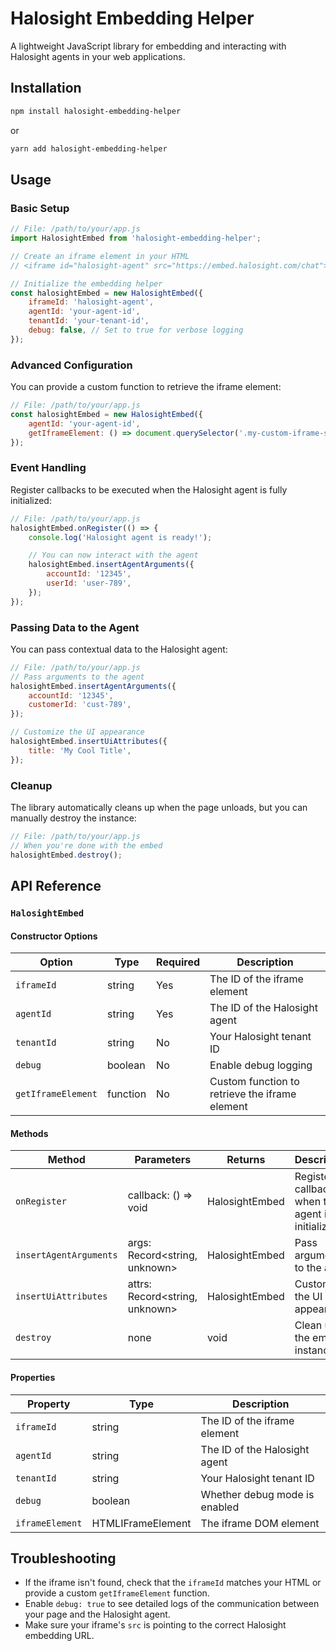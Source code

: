 # Halosight Embedding Helper

A lightweight JavaScript library for embedding and interacting with Halosight agents in your web applications.

## Installation

```bash
npm install halosight-embedding-helper
```

or

```bash
yarn add halosight-embedding-helper
```

## Usage

### Basic Setup

```javascript
// File: /path/to/your/app.js
import HalosightEmbed from 'halosight-embedding-helper';

// Create an iframe element in your HTML
// <iframe id="halosight-agent" src="https://embed.halosight.com/chat"></iframe>

// Initialize the embedding helper
const halosightEmbed = new HalosightEmbed({
    iframeId: 'halosight-agent',
    agentId: 'your-agent-id',
    tenantId: 'your-tenant-id',
    debug: false, // Set to true for verbose logging
});
```

### Advanced Configuration

You can provide a custom function to retrieve the iframe element:

```javascript
// File: /path/to/your/app.js
const halosightEmbed = new HalosightEmbed({
    agentId: 'your-agent-id',
    getIframeElement: () => document.querySelector('.my-custom-iframe-selector'),
});
```

### Event Handling

Register callbacks to be executed when the Halosight agent is fully initialized:

```javascript
// File: /path/to/your/app.js
halosightEmbed.onRegister(() => {
    console.log('Halosight agent is ready!');

    // You can now interact with the agent
    halosightEmbed.insertAgentArguments({
        accountId: '12345',
        userId: 'user-789',
    });
});
```

### Passing Data to the Agent

You can pass contextual data to the Halosight agent:

```javascript
// File: /path/to/your/app.js
// Pass arguments to the agent
halosightEmbed.insertAgentArguments({
    accountId: '12345',
    customerId: 'cust-789',
});

// Customize the UI appearance
halosightEmbed.insertUiAttributes({
    title: 'My Cool Title',
});
```

### Cleanup

The library automatically cleans up when the page unloads, but you can manually destroy the instance:

```javascript
// File: /path/to/your/app.js
// When you're done with the embed
halosightEmbed.destroy();
```

## API Reference

### `HalosightEmbed`

#### Constructor Options

| Option             | Type     | Required | Description                                    |
| ------------------ | -------- | -------- | ---------------------------------------------- |
| `iframeId`         | string   | Yes      | The ID of the iframe element                   |
| `agentId`          | string   | Yes      | The ID of the Halosight agent                  |
| `tenantId`         | string   | No       | Your Halosight tenant ID                       |
| `debug`            | boolean  | No       | Enable debug logging                           |
| `getIframeElement` | function | No       | Custom function to retrieve the iframe element |

#### Methods

| Method                 | Parameters                     | Returns        | Description                                           |
| ---------------------- | ------------------------------ | -------------- | ----------------------------------------------------- |
| `onRegister`           | callback: () => void           | HalosightEmbed | Register a callback for when the agent is initialized |
| `insertAgentArguments` | args: Record<string, unknown>  | HalosightEmbed | Pass arguments to the agent                           |
| `insertUiAttributes`   | attrs: Record<string, unknown> | HalosightEmbed | Customize the UI appearance                           |
| `destroy`              | none                           | void           | Clean up the embed instance                           |

#### Properties

| Property        | Type              | Description                   |
| --------------- | ----------------- | ----------------------------- |
| `iframeId`      | string            | The ID of the iframe element  |
| `agentId`       | string            | The ID of the Halosight agent |
| `tenantId`      | string            | Your Halosight tenant ID      |
| `debug`         | boolean           | Whether debug mode is enabled |
| `iframeElement` | HTMLIFrameElement | The iframe DOM element        |

## Troubleshooting

- If the iframe isn't found, check that the `iframeId` matches your HTML or provide a custom `getIframeElement` function.
- Enable `debug: true` to see detailed logs of the communication between your page and the Halosight agent.
- Make sure your iframe's `src` is pointing to the correct Halosight embedding URL.
